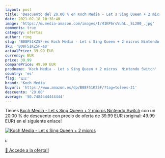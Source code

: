 ```yaml
---
layout: post
title: 'Descuento del 20.00 % en Koch Media - Let s Sing Queen + 2 micros'
date: 2021-02-18 10:38:40
image: 'https://m.media-amazon.com/images/I/41KP6rsVuhL._SL200_.jpg'
comments: true
category: ofertas
author: ring
slug: 'B08F51KZ5F-es Koch Media - Let s Sing Queen + 2 micros Nintendo Switch'
sku: 'B08F51KZ5F-es'
actualPrice: 39.99 EUR
currency: EUR
price: 39.99
comparePrice: 49.99 EUR
prodname: 'Koch Media - Let s Sing Queen + 2 micros  Nintendo Switch'
country: 'es'
flag: '🇪🇸'
brand: 'Koch Media'
buyurl: 'https://www.amazon.es/dp/B08F51KZ5F/?tag=tolees-21'
descuento: '20.00'
average: '50.7484444444444'
---
```


Tienes [Koch Media - Let s Sing Queen + 2 micros  Nintendo Switch](https://www.amazon.es/dp/B08F51KZ5F/?tag=tolees-21) con un 20.00 % de descuento con precio de oferta de 39.99 EUR (original: 49.99 EUR) en el siguiente enlace!

[![Koch Media - Let s Sing Queen + 2 micros](https://m.media-amazon.com/images/I/41KP6rsVuhL._SL200_.jpg)](https://www.amazon.es/dp/B08F51KZ5F/?tag=tolees-21)

ℹ️:


[🛒 Accede a la oferta!!](https://www.amazon.es/dp/B08F51KZ5F/?tag=tolees-21)
